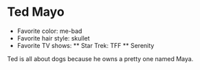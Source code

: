# Ted Mayo
* Favorite color: me-bad
* Favorite hair style: skullet
* Favorite TV shows:
** Star Trek: TFF
** Serenity

Ted is all about dogs because he owns a pretty one named Maya.
